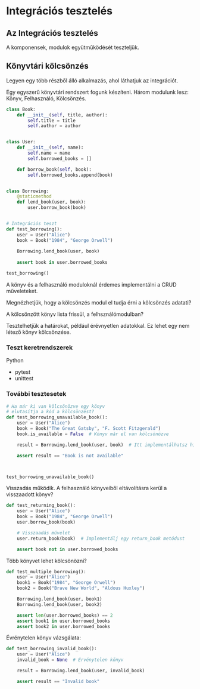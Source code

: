 # Integrációs tesztelés

## Az Integrációs tesztelés

A komponensek, modulok együtműködését teszteljük.

## Könyvtári kölcsönzés

Legyen egy több részből álló alkalmazás, ahol láthatjuk az integrációt.

Egy egyszerű könyvtári rendszert fogunk készíteni. Három modulunk lesz: Könyv, Felhasználó, Kölcsönzés.

```python
class Book:
    def __init__(self, title, author):
        self.title = title
        self.author = author


class User:
    def __init__(self, name):
        self.name = name
        self.borrowed_books = []

    def borrow_book(self, book):
        self.borrowed_books.append(book)


class Borrowing:
    @staticmethod
    def lend_book(user, book):
        user.borrow_book(book)


# Integrációs teszt
def test_borrowing():
    user = User("Alice")
    book = Book("1984", "George Orwell")
    
    Borrowing.lend_book(user, book)
    
    assert book in user.borrowed_books

test_borrowing()
```

A könyv és a felhasználó moduloknál érdemes implementálni a CRUD műveleteket.

Megnézhetjük, hogy a kölcsönzés modul el tudja érni a kölcsönzés adatati?

A kölcsönzött könyv lista frissül, a felhsználómodulban?

Tesztelhetjük a határokat, például érévnyetlen adatokkal. Ez lehet egy nem létező könyv kölcsönzése.

### Teszt keretrendszerek

Python

* pytest
* unittest

### További tesztesetek

```python
# Ha már ki van kölcsönözve egy könyv
# elutasítja a kód a kölcsönzést?
def test_borrowing_unavailable_book():
    user = User("Alice")
    book = Book("The Great Gatsby", "F. Scott Fitzgerald")
    book.is_available = False  # Könyv már el van kölcsönözve

    result = Borrowing.lend_book(user, book)  # Itt implementálhatsz hibakezelést

    assert result == "Book is not available"



test_borrowing_unavailable_book()

```

Visszadás működik. A felhasználó könyveiből eltávolításra kerül a visszaadott könyv?

```python
def test_returning_book():
    user = User("Alice")
    book = Book("1984", "George Orwell")
    user.borrow_book(book)

    # Visszaadás művelet
    user.return_book(book)  # Implementálj egy return_book metódust

    assert book not in user.borrowed_books
```

Több könyvet lehet kölcsönözni?

```python
def test_multiple_borrowing():
    user = User("Alice")
    book1 = Book("1984", "George Orwell")
    book2 = Book("Brave New World", "Aldous Huxley")

    Borrowing.lend_book(user, book1)
    Borrowing.lend_book(user, book2)

    assert len(user.borrowed_books) == 2
    assert book1 in user.borrowed_books
    assert book2 in user.borrowed_books
```

Évrénytelen könyv vázsgálata:

```python
def test_borrowing_invalid_book():
    user = User("Alice")
    invalid_book = None  # Érvénytelen könyv

    result = Borrowing.lend_book(user, invalid_book)

    assert result == "Invalid book"
```
